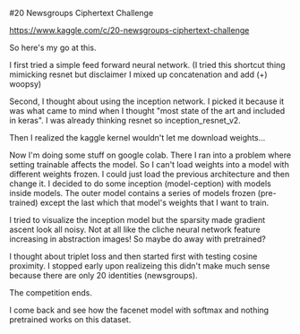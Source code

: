 #20 Newsgroups Ciphertext Challenge

https://www.kaggle.com/c/20-newsgroups-ciphertext-challenge

So here's my go at this.

I first tried a simple feed forward neural network. (I tried this shortcut thing mimicking resnet but disclaimer I mixed up concatenation and add (+) woopsy)

Second, I thought about using the inception network. I picked it because it was what came to mind when I thought "most state of the art and included in keras". I was already thinking resnet so inception_resnet_v2.

Then I realized the kaggle kernel wouldn't let me download weights...

Now I'm doing some stuff on google colab. There I ran into a problem where setting trainable affects the model. So I can't load weights into a model with different weights frozen. I could just load the previous architecture and then change it. I decided to do some inception (model-ception) with models inside models. The outer model contains a series of models frozen (pre-trained) except the last which that model's weights that I want to train.

I tried to visualize the inception model but the sparsity made gradient ascent look all noisy. Not at all like the cliche neural network feature increasing in abstraction images! So maybe do away with pretrained?

I thought about triplet loss and then started first with testing cosine proximity. I stopped early upon realizeing this didn't make much sense because there are only 20 identities (newsgroups).

The competition ends.

I come back and see how the facenet model with softmax and nothing pretrained works on this dataset.
